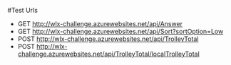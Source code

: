 #Test Urls

- GET http://wlx-challenge.azurewebsites.net/api/Answer
- GET http://wlx-challenge.azurewebsites.net/api/Sort?sortOption=Low
- POST http://wlx-challenge.azurewebsites.net/api/TrolleyTotal
- POST http://wlx-challenge.azurewebsites.net/api/TrolleyTotal/localTrolleyTotal
